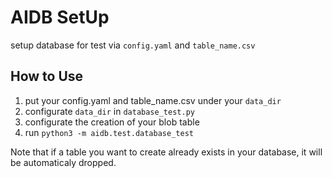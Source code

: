 # AIDB SetUp

setup database for test via `config.yaml` and `table_name.csv`

## How to Use 

1. put your config.yaml and table_name.csv under your `data_dir`
1. configurate `data_dir` in `database_test.py`
1. configurate the creation of your blob table
1. run `python3 -m aidb.test.database_test`

Note that if a table you want to create already exists in your database, it will be automaticaly dropped.
